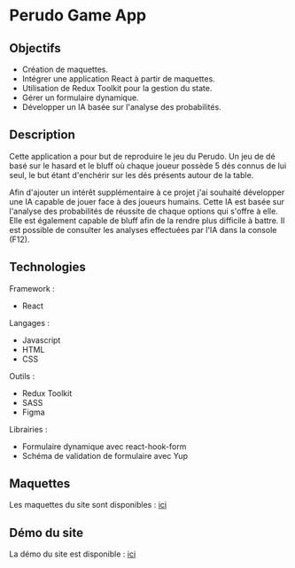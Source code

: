 # Perudo Game App

## Objectifs
- Création de maquettes.
- Intégrer une application React à partir de maquettes.
- Utilisation de Redux Toolkit pour la gestion du state.
- Gérer un formulaire dynamique.
- Développer un IA basée sur l'analyse des probabilités.

## Description
Cette application a pour but de reproduire le jeu du Perudo. Un jeu de dé basé sur le hasard et le bluff où chaque joueur possède 5 dés connus de lui seul, le but étant d'enchérir sur les dés présents autour de la table.

Afin d'ajouter un intérêt supplémentaire à ce projet j'ai souhaité développer une IA capable de jouer face à des joueurs humains. Cette IA est basée sur l'analyse des probabilités de réussite de chaque options qui s'offre à elle. Elle est également capable de bluff afin de la rendre plus difficile à battre. Il est possible de consulter les analyses effectuées par l'IA dans la console (F12).

## Technologies
Framework :
- React

Langages :
- Javascript
- HTML
- CSS

Outils :
- Redux Toolkit
- SASS
- Figma

Librairies :
- Formulaire dynamique avec react-hook-form
- Schéma de validation de formulaire avec Yup

## Maquettes
Les maquettes du site sont disponibles : [ici](https://www.figma.com/file/1MJ7PNi0BlyCKkpx0ybNKz/PerudoGame?node-id=2%3A2)

## Démo du site
La démo du site est disponible : [ici](https://kgabard.github.io/perudo-game-app/)